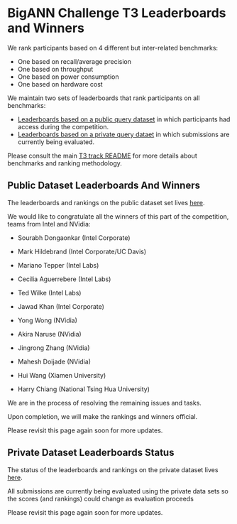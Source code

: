 
# BigANN Challenge T3 Leaderboards and Winners

We rank participants based on 4 different but inter-related benchmarks:
* One based on recall/average precision
* One based on throughput
* One based on power consumption
* One based on hardware cost

We maintain two sets of leaderboards that rank participants on all benchmarks:
* [Leaderboards based on a public query dataset](LEADERBOARDS_PUBLIC.md) in which participants had access during the competition.
* [Leaderboards based on a private query dataet](LEADERBOARDS_PRIVATE.md) in which submissions are currently being evaluated.

Please consult the main [T3 track README](README.md) for more details about benchmarks and ranking methodology.

## Public Dataset Leaderboards And Winners

The leaderboards and rankings on the public dataset set lives [here](LEADERBOARDS_PUBLIC.md).

We would like to congratulate all the winners of this part of the competition, teams from Intel and NVidia:
* Sourabh Dongaonkar (Intel Corporate)
* Mark Hildebrand (Intel Corporate/UC Davis)
* Mariano Tepper (Intel Labs)
* Cecilia Aguerrebere (Intel Labs)
* Ted Wilke (Intel Labs)
* Jawad Khan (Intel Corporate)

* Yong Wong (NVidia)
* Akira Naruse (NVidia)
* Jingrong Zhang (NVidia)
* Mahesh Doijade (NVidia)
* Hui Wang (Xiamen University)
* Harry Chiang (National Tsing Hua University)

We are in the process of resolving the remaining issues and tasks.  

Upon completion, we will make the rankings and winners official.  

Please revisit this page again soon for more updates.

## Private Dataset Leaderboards Status

The status of the leaderboards and rankings on the private dataset lives [here](LEADERBOARDS_PRIVATE.md).

All submissions are currently being evaluated using the private data sets so the scores (and rankings) could change as evaluation proceeds  

Please revisit this page again soon for more updates.

